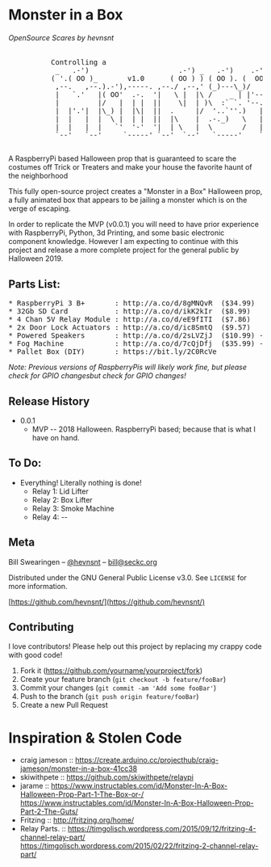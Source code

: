 # Monster in a Box 
###### OpenSource Scares by hevnsnt


<pre>
          Controlling a
           _   .-')                     .-') _   .-')    .-') _     ('-.  _  .-')   
          ( '.( OO )_       v1.0      ( OO ) ) ( OO ). (  OO) )  _(  OO)( \( -O )  
           ,--.   ,--.).-'),-----. ,--./ ,--,' (_)---\_)/     '._(,------.,------.  
           |   `.'   |( OO'  .-.  '|   \ |  |\ /    _ | |'--...__)|  .---'|   /`. ' 
           |         |/   |  | |  ||    \|  | )\  :` `. '--.  .--'|  |    |  /  | | 
           |  |'.'|  |\_) |  |\|  ||  .     |/  '..`''.)   |  |  (|  '--. |  |_.' | 
           |  |   |  |  \ |  | |  ||  |\    |  .-._)   \   |  |   |  .--' |  .  '.' 
           |  |   |  |   `'  '-'  '|  | \   |  \       /   |  |   |  `---.|  |\  \  
           `--'   `--'     `-----' `--'  `--'   `-----'    `--'   `------'`--' '--' 
                                                                           IN A BOX          
</pre>


A RaspberryPi based Halloween prop that is guaranteed to scare the costumes off Trick or Treaters and make your house the favorite haunt of the neighborhood

This fully open-source project creates a "Monster in a Box" Halloween prop, a fully animated box that appears to be jailing a monster which is on the verge of escaping.

In order to replicate the MVP (v0.0.1) you will need to have prior experience with RaspberryPi, Python, 3d Printing, and some basic electronic component knowledge. However I am expecting to continue with this project and release a more complete project for the general public by Halloween 2019.


## Parts List:
<pre>
* RaspberryPi 3 B+       : http://a.co/d/8gMNQvR  ($34.99) 
* 32Gb SD Card           : http://a.co/d/ikK2kIr  ($8.99)
* 4 Chan 5V Relay Module : http://a.co/d/eE9fITI  ($7.86)
* 2x Door Lock Actuators : http://a.co/d/ic8SmtQ  ($9.57)
* Powered Speakers       : http://a.co/d/2sLVZjJ  ($10.99) --  Not required, but you should!
* Fog Machine            : http://a.co/d/7cQjDfj  ($35.99) --  Not required, but seriously makes it awesome!
* Pallet Box (DIY)       : https://bit.ly/2C0RcVe
</pre>

*Note: Previous versions of RaspberryPis will likely work fine, but please check for GPIO changesbut check for GPIO changes!*

## Release History

* 0.0.1
    * MVP -- 2018 Halloween. RaspberryPi based; because that is what I have on hand. 

## To Do:
* Everything! Literally nothing is done!
	* Relay 1: Lid Lifter
	* Relay 2: Box Lifter
	* Relay 3: Smoke Machine
	* Relay 4: --

## Meta

Bill Swearingen – [@hevnsnt](https://twitter.com/hevnsnt) – bill@seckc.org

Distributed under the GNU General Public License v3.0. See ``LICENSE`` for more information.

[https://github.com/hevnsnt/](https://github.com/hevnsnt/)

## Contributing
I love contributors! Please help out this project by replacing my crappy code with good code!

1. Fork it (<https://github.com/yourname/yourproject/fork>)
2. Create your feature branch (`git checkout -b feature/fooBar`)
3. Commit your changes (`git commit -am 'Add some fooBar'`)
4. Push to the branch (`git push origin feature/fooBar`)
5. Create a new Pull Request

# Inspiration & Stolen Code
* craig jameson :: https://create.arduino.cc/projecthub/craig-jameson/monster-in-a-box-41cc38
* skiwithpete   :: https://github.com/skiwithpete/relaypi
* jarame        :: https://www.instructables.com/id/Monster-In-A-Box-Halloween-Prop-Part-1-The-Box-or-/
                   https://www.instructables.com/id/Monster-In-A-Box-Halloween-Prop-Part-2-The-Guts/
* Fritzing      :: http://fritzing.org/home/
* Relay Parts.  :: https://timgolisch.wordpress.com/2015/09/12/fritzing-4-channel-relay-part/
                   https://timgolisch.wordpress.com/2015/02/22/fritzing-2-channel-relay-part/
